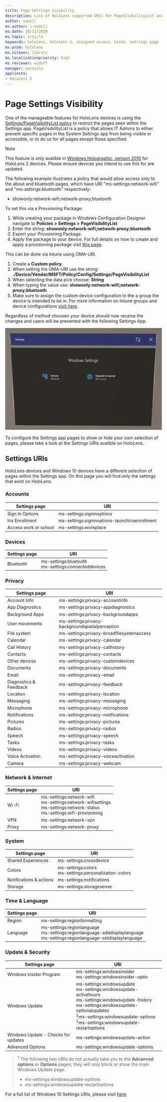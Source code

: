```yaml
---
title: Page Settings Visibility
description: List of HoloLens supported URIs for PageVisibilityList and Guide
author: evmill
ms.author: v-evmill
ms.date: 10/13/2020
ms.topic: article
keywords: hololens, hololens 2, assigned access, kiosk, settings page
ms.prod: hololens
ms.sitesec: library
ms.localizationpriority: high
ms.reviewer: widuff
manager: yannisle
appliesto:
- HoloLens 2
---
```


# Page Settings Visibility

One of the manageable features for HoloLens devices is using the [Settings/PageVisibilityList policy](https://docs.microsoft.com/windows/client-management/mdm/policy-csp-settings#settings-pagevisibilitylist) to restrict the pages seen within the Settings app. PageVisibilityList is a policy that allows IT Admins to either prevent specific pages in the System Settings app from being visible or accessible, or to do so for all pages except those specified. 

> [!NOTE]
> This feature is only avalible in [Windows Holographic, verison 2010](hololens-release-notes.md#windows-holographic-version-2010) for HoloLens 2 devices. Please ensure devices you intend to use this for are updated.

The following example illustrates a policy that would allow access only to the about and bluetooth pages, which have URI "ms-settings:network-wifi" and "ms-settings:bluetooth" respectively:
- showonly:network-wifi;network-proxy;bluetooth

To set this via a Provsioning Package: 
1. While creating your package in Windows Configuration Designer navigate to **Policies > Settings > PageVisibilityList**
1. Enter the string: **showonly:network-wifi;network-proxy;bluetooth**
1. Export your Provsioning Package.
1. Apply the package to your device. 
For full details on how to create and apply a provsioning package visit [this page](hololens-provisioning.md). 

This can be done via Intune using OMA-URI.
1. Create a **Custom policy**.
1. When setting the OMA-URI use the string: **./Device/Vendor/MSFT/Policy/Config/Settings/PageVisibilityList**
1. When selecting the data pick choose: **String**
1. When typing the value use: **showonly:network-wifi;network-proxy;bluetooth**
1. Make sure to assign the custom device configuration to the a group the device is intended to be in.
For more information on Intune groups and device configurations [visit here](hololens-mdm-configure.md).

Regardless of method choosen your device should now receive the changes and users will be presented with the following Settings App. 

![Screenshot of active hours being modified in the Settings app](images/hololens-page-visibility-list.jpg)

To configure the Settings app pages to show or hide your own selection of pages, please take a look at the Settings URIs avalible on HoloLens. 

## Settings URIs

HoloLens devices and Windows 10 devices have a different selection of pages within the Settings app. On this page you will find only the settings that exist on HoloLens. 

### Accounts
| Settings page           | URI                                            |
|-------------------------|------------------------------------------------|
| Sign In Options         | ms-settings:signinoptions                      |
| Iris Enrollment       | ms-settings:signinoptions-launchirisenrollment |
| Access work or school | ms-settings:workplace                          |

### Devices
| Settings page | URI                          |
|---------------|------------------------------|
| Bluetooth     | ms-settings:bluetooth <br> ms-settings:connecteddevices |

### Privacy
| Settings page            | URI                                             |
|--------------------------|-------------------------------------------------|
| Account Info             | ms-settings:privacy-accountinfo                 |
| App Diagnostics        | ms-settings:privacy-appdiagnostics              |
| Background Apps        | ms-settings:privacy-backgroundapps              |
| User movements           | ms-settings:privacy-backgroundspatialperception |
| File system              | ms-settings:privacy-broadfilesystemaccess       |
| Calendar                 | ms-settings:privacy-calendar                    |
| Call History             | ms-settings:privacy-callhistory                 |
| Contacts                 | ms-settings:privacy-contacts                    |
| Other devices            | ms-settings:privacy-customdevices               |
| Documents                | ms-settings:privacy-documents                   |
| Email                    | ms-settings:privacy-email                       |
| Diagnostics & Feedback | ms-settings:privacy-feedback                    |
| Location                 | ms-settings:privacy-location                    |
| Messaging                | ms-settings:privacy-messaging                   |
| Microphone               | ms-settings:privacy-microphone                  |
| Notifications            | ms-settings:privacy-notifications               |
| Pictures                 | ms-settings:privacy-pictures                    |
| Radios                   | ms-settings:privacy-radios                      |
| Speech                   | ms-settings:privacy-speech                      |
| Tasks                    | ms-settings:privacy-tasks                       |
| Videos                   | ms-settings:privacy-videos                      |
| Voice Activation       | ms-settings:privacy-voiceactivation             |
| Camera                   | ms-settings:privacy-webcam                      |

### Network & Internet
| Settings page | URI                              |
|---------------|----------------------------------|
| Wi-Fi  | ms-settings:network-wifi<br>ms-settings:network-wifisettings<br>ms-settings:network-status<br>ms-settings:wifi-provisioning    |
| VPN   | ms-settings:network-vpn          |
| Proxy | ms-settings:network-proxy        |

### System
| Settings page      | URI                                |
|--------------------|------------------------------------|
| Shared Experiences | ms-settings:crossdevice            |
| Colors             | ms-settings:colors<br>ms-settings:personalization-colors |
| Notifications & actions  | ms-settings:notifications          |
| Storage            | ms-settings:storagesense           |

### Time & Language
| Settings page | URI                                           |
|---------------|-----------------------------------------------|
| Region        | ms-settings:regionformatting                  |
| Language      | ms-settings:regionlanguage<br>ms-settings:regionlanguage-adddisplaylanguage<br>ms-settings:regionlanguage-setdisplaylanguage |

### Update & Security
| Settings page                         | URI                                       |
|---------------------------------------|-------------------------------------------|
| Windows Insider Program               | ms-settings:windowsinsider <br>ms-settings:windowsinsider-optin          |
| Windows Update                        | ms-settings:windowsupdate<br> ms-settings:windowsupdate-activehours  <br> ms-settings:windowsupdate-history <br> ms-settings:windowsupdate-optionalupdates <br><sup>1</sup>ms-settings:windowsupdate-options<br><sup>1</sup>ms-settings:windowsupdate-restartoptions |
| Windows Update - Checks for updates | ms-settings:windowsupdate-action          |
| Advanced Options                    | ms-settings:windowsupdate-options         |

>  <sup>1</sup> The following two URIs do not actually take you to the **Advanced options** or **Options** pages; they will only block or show the main Windows Update page. 
> - ms-settings:windowsupdate-options
> - ms-settings:windowsupdate-restartoptions 

For a full list of Windows 10 Settings URIs, please visit [here](https://docs.microsoft.com/windows/uwp/launch-resume/launch-settings-app#ms-settings-uri-scheme-reference). 
